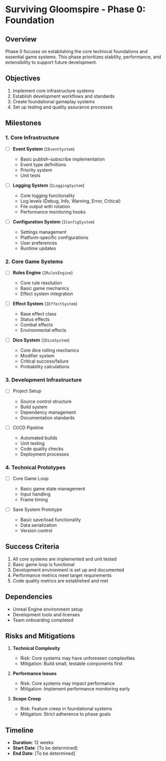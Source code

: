 # Surviving Gloomspire - Phase 0: Foundation

## Overview
Phase 0 focuses on establishing the core technical foundations and essential game systems. This phase prioritizes stability, performance, and extensibility to support future development.

## Objectives
1. Implement core infrastructure systems
2. Establish development workflows and standards
3. Create foundational gameplay systems
4. Set up testing and quality assurance processes

## Milestones

### 1. Core Infrastructure
- [ ] **Event System** (`IEventSystem`)
  - Basic publish-subscribe implementation
  - Event type definitions
  - Priority system
  - Unit tests

- [ ] **Logging System** (`ILoggingSystem`)
  - Core logging functionality
  - Log levels (Debug, Info, Warning, Error, Critical)
  - File output with rotation
  - Performance monitoring hooks

- [ ] **Configuration System** (`IConfigSystem`)
  - Settings management
  - Platform-specific configurations
  - User preferences
  - Runtime updates

### 2. Core Game Systems
- [ ] **Rules Engine** (`IRulesEngine`)
  - Core rule resolution
  - Basic game mechanics
  - Effect system integration

- [ ] **Effect System** (`IEffectSystem`)
  - Base effect class
  - Status effects
  - Combat effects
  - Environmental effects

- [ ] **Dice System** (`IDiceSystem`)
  - Core dice rolling mechanics
  - Modifier system
  - Critical success/failure
  - Probability calculations

### 3. Development Infrastructure
- [ ] Project Setup
  - Source control structure
  - Build system
  - Dependency management
  - Documentation standards

- [ ] CI/CD Pipeline
  - Automated builds
  - Unit testing
  - Code quality checks
  - Deployment processes

### 4. Technical Prototypes
- [ ] Core Game Loop
  - Basic game state management
  - Input handling
  - Frame timing

- [ ] Save System Prototype
  - Basic save/load functionality
  - Data serialization
  - Version control

## Success Criteria
1. All core systems are implemented and unit tested
2. Basic game loop is functional
3. Development environment is set up and documented
4. Performance metrics meet target requirements
5. Code quality metrics are established and met

## Dependencies
- Unreal Engine environment setup
- Development tools and licenses
- Team onboarding completed

## Risks and Mitigations
1. **Technical Complexity**
   - Risk: Core systems may have unforeseen complexities
   - Mitigation: Build small, testable components first

2. **Performance Issues**
   - Risk: Core systems may impact performance
   - Mitigation: Implement performance monitoring early

3. **Scope Creep**
   - Risk: Feature creep in foundational systems
   - Mitigation: Strict adherence to phase goals

## Timeline
- **Duration**: 12 weeks
- **Start Date**: [To be determined]
- **End Date**: [To be determined]

